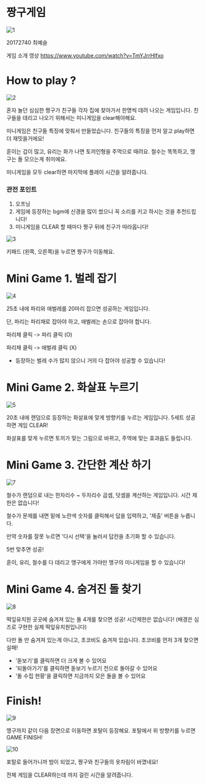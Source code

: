 # 짱구게임

![1](https://user-images.githubusercontent.com/70987287/100384825-6b4cf300-3064-11eb-85d4-d5c95cf706d4.png)

20172740 최예슬

게임 소개 영상 https://www.youtube.com/watch?v=TmYJrrHlfxo

# How to play ? 

![2](https://user-images.githubusercontent.com/70987287/100384827-6c7e2000-3064-11eb-8b10-85019a7be233.png)

혼자 놀던 심심한 짱구가 친구들 각자 집에 찾아가서 한명씩 데려 나오는 게임입니다. 친구들을 데리고 나오기 위해서는 미니게임을 clear해야해요.

미니게임은 친구들 특징에 맞춰서 만들었습니다. 친구들의 특징을 먼저 알고 play하면 더 재밋을거에요!

훈이는 겁이 많고, 유리는 화가 나면 토끼인형을 주먹으로 때려요. 철수는 똑똑하고, 맹구는 돌 모으는게 취미에요.

미니게임을 모두 clear하면 마지막에 플레이 시간을 알려줍니다.

### 관전 포인트
1. 오프닝
2. 게임에 등장하는 bgm에 신경을 많이 썼으니 꼭 소리를 키고 하시는 것을 추천드립니다!
3. 미니게임을 CLEAR 할 때마다 짱구 뒤에 친구가 따라옵니다!


![3](https://user-images.githubusercontent.com/70987287/100384829-6d16b680-3064-11eb-8dad-8bef6420c7cb.png)

키패드 (왼쪽, 오른쪽)을 누르면 짱구가 이동해요.


# Mini Game 1. 벌레 잡기

![4](https://user-images.githubusercontent.com/70987287/100384830-6daf4d00-3064-11eb-9f81-806520887b67.png)

25초 내에 파리와 애벌레를 20마리 잡으면 성공하는 게임입니다. 

단, 파리는 파리채로 잡아야 하고, 애벌레는 손으로 잡아야 합니다. 

파리채 클릭 -> 파리 클릭 (O)

파리채 클릭 -> 애벌레 클릭 (X)

* 등장하는 벌레 수가 많지 않으니 거의 다 잡아야 성공할 수 있습니다!

# Mini Game 2. 화살표 누르기 

![5](https://user-images.githubusercontent.com/70987287/100384831-6e47e380-3064-11eb-92d4-7d967736691e.png)

20초 내에 랜덤으로 등장하는 화살표에 맞게 방향키를 누르는 게임입니다. 5세트 성공하면 게임 CLEAR!

화살표를 맞게 누르면 토끼가 맞는 그림으로 바뀌고, 주먹에 맞는 효과음도 들립니다.


# Mini Game 3. 간단한 계산 하기 

![7](https://user-images.githubusercontent.com/70987287/100384835-6ee07a00-3064-11eb-9a12-1cff67da5b49.png)

철수가 랜덤으로 내는 한자리수 ~ 두자리수 곱셈, 덧셈을 계산하는 게임입니다. 시간 제한은 없습니다!

철수가 문제를 내면 밑에 노란색 숫자를 클릭해서 답을 입력하고, '제출' 버튼을 누릅니다.

만약 숫자를 잘못 누르면 '다시 선택'을 눌러서 답칸을 초기화 할 수 있습니다.

5번 맞추면 성공! 


훈이, 유리, 철수를 다 데리고 맹구에게 가야만 맹구의 미니게임을 할 수 있습니다!


# Mini Game 4. 숨겨진 돌 찾기 

![8](https://user-images.githubusercontent.com/70987287/100384836-6f791080-3064-11eb-8751-4c1e53063d96.png)

떡잎유치원 곳곳에 숨겨져 있는 돌 4개를 찾으면 성공! 시간제한은 없습니다!
(배경은 심즈로 구현한 실제 떡잎유치원입니다)

다만 돌 만 숨겨져 있는게 아니고, 초코비도 숨겨져 있습니다. 초코비를 먼저 3개 찾으면 실패!

* '돋보기'를 클릭하면 더 크게 볼 수 있어요
* '되돌아가기'를 클릭하면 돋보기 누르기 전으로 돌아갈 수 있어요
* '돌 수집 현황'을 클릭하면 지금까지 모은 돌을 볼 수 있어요

# Finish!

![9](https://user-images.githubusercontent.com/70987287/100384839-7011a700-3064-11eb-8625-e125d066d5f0.png)

맹구까지 같이 다음 장면으로 이동하면 포탈이 등장해요. 포탈에서 위 방향키를 누르면 GAME FINISH!

![10](https://user-images.githubusercontent.com/70987287/100384841-7011a700-3064-11eb-8800-7ed6a3b5ee04.png)

포탈로 들어가니까 밤이 되었고, 짱구와 친구들의 옷차림이 바꼈네요!

전체 게임을 CLEAR하는데 까지 걸린 시간을 알려줍니다. 
